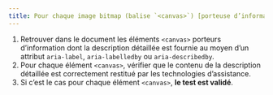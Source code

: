 ```yaml
---
title: Pour chaque image bitmap (balise `<canvas>`) [porteuse d’information](#image-porteuse-d-information), qui implémente une référence à une [description détaillée](#description-detaillee-image) adjacente, cette référence est-elle correctement restituée par les technologies d’assistance ?
---
```


1. Retrouver dans le document les éléments `<canvas>` porteurs d’information dont la description détaillée est fournie au moyen d’un attribut `aria-label`, `aria-labelledby` ou `aria-describedby`.
2. Pour chaque élément `<canvas>`, vérifier que le contenu de la description détaillée est correctement restitué par les technologies d’assistance.
3. Si c’est le cas pour chaque élément `<canvas>`, **le test est validé**.
